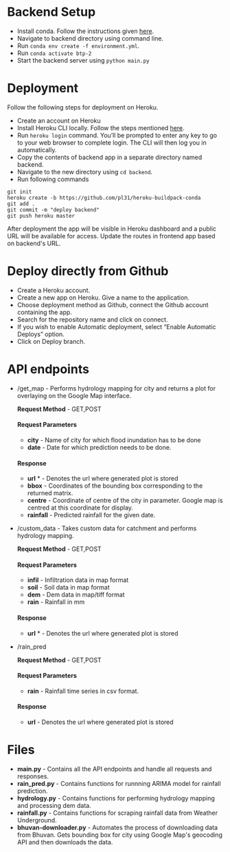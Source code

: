 # Backend Setup
* Install conda. Follow the instructions given [here](https://docs.anaconda.com/anaconda/install/linux/).
* Navigate to backend directory using command line.
* Run ```conda env create -f environment.yml```.
* Run ```conda activate btp-2```
* Start the backend server using ```python main.py```
# Deployment
Follow the following steps for deployment on Heroku.

* Create an account on Heroku
* Install Heroku CLI locally. Follow the steps mentioned [here](https://devcenter.heroku.com/articles/heroku-cli).
* Run ```heroku login``` command. You’ll be prompted to enter any key to go to your web browser to complete login. The CLI will then log you in automatically.
* Copy the contents of backend app in a separate directory named backend.
* Navigate to the new directory using ```cd backend```.
* Run following commands
```
git init
heroku create -b https://github.com/pl31/heroku-buildpack-conda
git add .
git commit -m "deploy backend"
git push heroku master
````
After deployment the app will be visible in Heroku dashboard and a public URL will be available for access. Update the routes in frontend app based on backend's URL.
# Deploy directly from Github
* Create a Heroku account.
* Create a new app on Heroku. Give a name to the application.
* Choose deployment method as Github, connect the Github account containing the app.
* Search for the repository name and click on connect.
* If you wish to enable Automatic deployment, select “Enable Automatic Deploys” option.
* Click on Deploy branch.


# API endpoints
* /get_map - Performs hydrology mapping for city and returns a plot for overlaying on the Google Map interface.

  **Request Method** - GET,POST

  #### Request Parameters
  * **city** - Name of city for which flood inundation has to be done
  * **date** - Date for which prediction needs to be done.

  #### Response
  * **url** * - Denotes the url where generated plot is stored
  * **bbox** - Coordinates of the bounding box corresponding to the returned matrix.
  * **centre** - Coordinate of centre of the city in parameter. Google map is centred at this coordinate for display.
  * **rainfall** - Predicted rainfall for the given date.
* /custom_data - Takes custom data for catchment and performs hydrology mapping.

  **Request Method** - GET,POST

  #### Request Parameters
  * **infil** - Infiltration data in map format
  * **soil** - Soil data in map format
  * **dem** - Dem data in map/tiff format
  * **rain** - Rainfall in mm

  #### Response
  * **url** * - Denotes the url where generated plot is stored
* /rain_pred

  **Request Method** - GET,POST

  #### Request Parameters
  * **rain** - Rainfall time series in csv format.

  #### Response
  * **url** - Denotes the url where generated plot is stored

# Files
* **main.py** - Contains all the API endpoints and handle all requests and responses.
* **rain_pred.py** - Contains functions for runnning ARIMA model for rainfall prediction.
* **hydrology.py** - Contains functions for performing hydrology mapping and processing dem data.
* **rainfall.py** - Contains functions for scraping rainfall data from Weather Underground.
* **bhuvan-downloader.py** - Automates the process of downloading data from Bhuvan. Gets bounding box for city using Google Map's geocoding API and then downloads the  data.


